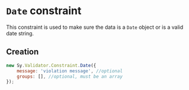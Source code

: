 # `Date` constraint

This constraint is used to make sure the data is a `Date` object or is a valid date string.

## Creation

```js
new Sy.Validator.Constraint.Date({
    message: 'violation message', //optional
    groups: [], //optional, must be an array
});
```